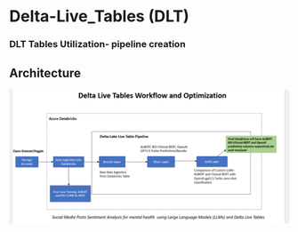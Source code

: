 # Delta-Live_Tables (DLT)
### DLT Tables Utilization- pipeline creation 



## Architecture

![Workflow](architecture_diagram.png)
